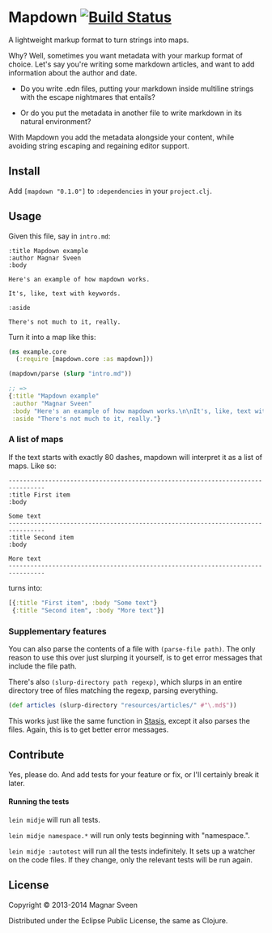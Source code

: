 # Mapdown [![Build Status](https://secure.travis-ci.org/magnars/mapdown.png)](http://travis-ci.org/magnars/mapdown)

A lightweight markup format to turn strings into maps.

Why? Well, sometimes you want metadata with your markup format of
choice. Let's say you're writing some markdown articles, and want to
add information about the author and date.

- Do you write .edn files, putting your markdown inside multiline
  strings with the escape nightmares that entails?

- Or do you put the metadata in another file to write markdown in its
  natural environment?

With Mapdown you add the metadata alongside your content, while
avoiding string escaping and regaining editor support.

## Install

Add `[mapdown "0.1.0"]` to `:dependencies` in your `project.clj`.

## Usage

Given this file, say in `intro.md`:

```text
:title Mapdown example
:author Magnar Sveen
:body

Here's an example of how mapdown works.

It's, like, text with keywords.

:aside

There's not much to it, really.
```

Turn it into a map like this:

```clj
(ns example.core
  (:require [mapdown.core :as mapdown]))

(mapdown/parse (slurp "intro.md"))

;; =>
{:title "Mapdown example"
 :author "Magnar Sveen"
 :body "Here's an example of how mapdown works.\n\nIt's, like, text with keywords."
 :aside "There's not much to it, really."}
```

### A list of maps

If the text starts with exactly 80 dashes, mapdown will interpret it as a list
of maps. Like so:

```
--------------------------------------------------------------------------------
:title First item
:body

Some text
--------------------------------------------------------------------------------
:title Second item
:body

More text
--------------------------------------------------------------------------------
```

turns into:

```clj
[{:title "First item", :body "Some text"}
 {:title "Second item", :body "More text"}]
```

### Supplementary features

You can also parse the contents of a file with `(parse-file path)`.
The only reason to use this over just slurping it yourself, is to get
error messages that include the file path.

There's also `(slurp-directory path regexp)`, which slurps in an
entire directory tree of files matching the regexp, parsing
everything.

```clj
(def articles (slurp-directory "resources/articles/" #"\.md$"))
```

This works just like the same function in
[Stasis](https://github.com/magnars/stasis), except it also parses the
files. Again, this is to get better error messages.

## Contribute

Yes, please do. And add tests for your feature or fix, or I'll
certainly break it later.

#### Running the tests

`lein midje` will run all tests.

`lein midje namespace.*` will run only tests beginning with "namespace.".

`lein midje :autotest` will run all the tests indefinitely. It sets up a
watcher on the code files. If they change, only the relevant tests will be
run again.

## License

Copyright © 2013-2014 Magnar Sveen

Distributed under the Eclipse Public License, the same as Clojure.
